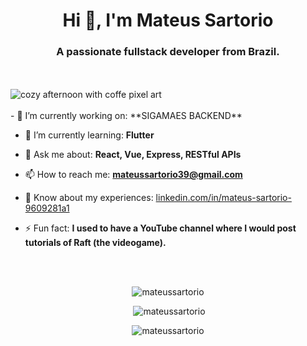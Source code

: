 <h1 align="center">Hi 👋, I'm Mateus Sartorio</h1>
<h3 align="center">A passionate fullstack developer from Brazil.</h3>

<br/>
<br/>

<img align="center" src="https://cdna.artstation.com/p/assets/images/images/008/437/908/original/hayley-h-salya.gif?1512759839" alt="cozy afternoon with coffe pixel art"/>

<br/>
<br/>

<div>
  - 🔭 I’m currently working on: **SIGAMAES BACKEND**
  
  - 🌱 I’m currently learning: **Flutter**
  
  - 💬 Ask me about: **React, Vue, Express, RESTful APIs**
  
  - 📫 How to reach me: **mateussartorio39@gmail.com**
  
  - 📄 Know about my experiences: [linkedin.com/in/mateus-sartorio-9609281a1](linkedin.com/in/mateus-sartorio-9609281a1)
  
  - ⚡ Fun fact: **I used to have a YouTube channel where I would post tutorials of Raft (the videogame).**
</div>

<br/>
<br/>

<div align="center">
  <p><img src="https://github-readme-stats.vercel.app/api/top-langs?username=mateussartorio&show_icons=true&theme=dark&locale=en&layout=compact" alt="mateussartorio" /></p>
  <p>&nbsp;<img src="https://github-readme-stats.vercel.app/api?username=mateussartorio&show_icons=true&theme=dark&locale=en" alt="mateussartorio" /></p>
  <p><img src="https://github-readme-streak-stats.herokuapp.com/?user=mateussartorio&theme=dark" alt="mateussartorio" /></p>
</div>
